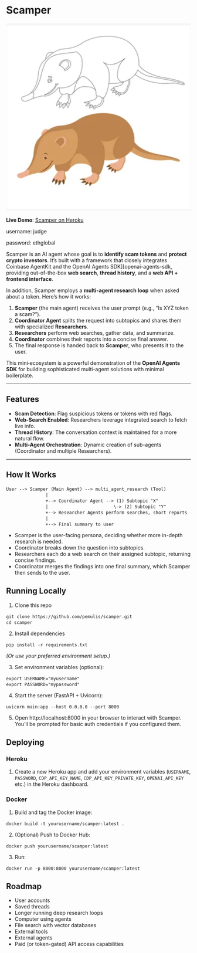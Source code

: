 # Scamper

![Scamper, a cute but venomous Hispaniolan solenodon](scamper.png)

**Live Demo**: [Scamper on Heroku](https://scamper-e1d5d599d982.herokuapp.com/)

username: judge

password: ethglobal

Scamper is an AI agent whose goal is to **identify scam tokens** and **protect crypto investors**. It’s built with a framework that closely integrates Coinbase AgentKit and the OpenAI Agents SDK][openai-agents-sdk, providing out-of-the-box **web search**, **thread history**, and a **web API + frontend interface**.

In addition, Scamper employs a **multi-agent research loop** when asked about a token. Here’s how it works:

1. **Scamper** (the main agent) receives the user prompt (e.g., “Is XYZ token a scam?”).  
2. **Coordinator Agent** splits the request into subtopics and shares them with specialized **Researchers**.  
3. **Researchers** perform web searches, gather data, and summarize.  
4. **Coordinator** combines their reports into a concise final answer.  
5. The final response is handed back to **Scamper**, who presents it to the user.  

This mini‐ecosystem is a powerful demonstration of the **OpenAI Agents SDK** for building sophisticated multi-agent solutions with minimal boilerplate.

---

## Features

- **Scam Detection**: Flag suspicious tokens or tokens with red flags.  
- **Web-Search Enabled**: Researchers leverage integrated search to fetch live info.  
- **Thread History**: The conversation context is maintained for a more natural flow.  
- **Multi-Agent Orchestration**: Dynamic creation of sub-agents (Coordinator and multiple Researchers).

---

## How It Works

```text
User --> Scamper (Main Agent) --> multi_agent_research (Tool)
               |
               +--> Coordinator Agent --> (1) Subtopic "X"
               |                         \-> (2) Subtopic "Y"
               +--> Researcher Agents perform searches, short reports
               |
               +--> Final summary to user
```

- Scamper is the user-facing persona, deciding whether more in-depth research is needed.
- Coordinator breaks down the question into subtopics.
- Researchers each do a web search on their assigned subtopic, returning concise findings.
- Coordinator merges the findings into one final summary, which Scamper then sends to the user.

## Running Locally

1. Clone this repo
```
git clone https://github.com/pemulis/scamper.git
cd scamper
```

2. Install dependencies
```
pip install -r requirements.txt
```

*(Or use your preferred environment setup.)*

3. Set environment variables (optional):
```
export USERNAME="myusername"
export PASSWORD="mypassword"
```

4. Start the server (FastAPI + Uvicorn):
```
uvicorn main:app --host 0.0.0.0 --port 8000
```

5. Open http://localhost:8000 in your browser to interact with Scamper. You’ll be prompted for basic auth credentials if you configured them.

## Deploying

### Heroku
1. Create a new Heroku app and add your environment variables (`USERNAME`, `PASSWORD`, `CDP_API_KEY_NAME`, `CDP_API_KEY_PRIVATE_KEY`, `OPENAI_API_KEY` etc.) in the Heroku dashboard.

### Docker

1. Build and tag the Docker image:
```
docker build -t yourusername/scamper:latest .
```

2. (Optional) Push to Docker Hub:
```
docker push yourusername/scamper:latest
```

3. Run:
```
docker run -p 8000:8000 yourusername/scamper:latest
```

## Roadmap

- User accounts
- Saved threads
- Longer running deep research loops
- Computer using agents
- File search with vector databases
- External tools
- External agents
- Paid (or token-gated) API access capabilities
